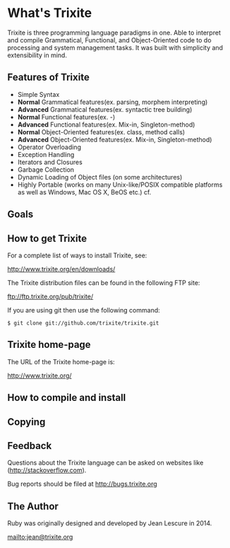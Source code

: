 # What's Trixite

Trixite is three programming language paradigms in one. Able to interpret and
compile Grammatical, Functional, and Object-Oriented code to do processing 
and system management tasks. It was built with simplicity and extensibility 
in mind.

## Features of Trixite

*   Simple Syntax
*   **Normal** Grammatical features(ex. parsing, morphem interpreting)
*   **Advanced** Grammatical features(ex. syntactic tree building)
*   **Normal** Functional features(ex. -)
*   **Advanced** Functional features(ex. Mix-in, Singleton-method)
*   **Normal** Object-Oriented features(ex. class, method calls)
*   **Advanced** Object-Oriented features(ex. Mix-in, Singleton-method)
*   Operator Overloading
*   Exception Handling
*   Iterators and Closures
*   Garbage Collection
*   Dynamic Loading of Object files (on some architectures)
*   Highly Portable (works on many Unix-like/POSIX compatible platforms as
    well as Windows, Mac OS X, BeOS etc.) cf.

## Goals

## How to get Trixite

For a complete list of ways to install Trixite, see:

http://www.trixite.org/en/downloads/

The Trixite distribution files can be found in the following FTP site:

ftp://ftp.trixite.org/pub/trixite/

If you are using git then use the following command:

    $ git clone git://github.com/trixite/trixite.git

## Trixite home-page

The URL of the Trixite home-page is:

http://www.trixite.org/

## How to compile and install

## Copying

## Feedback

Questions about the Trixite language can be asked on websites like
(http://stackoverflow.com).

Bug reports should be filed at http://bugs.trixite.org

## The Author

Ruby was originally designed and developed by Jean Lescure in 2014.

<mailto:jean@trixite.org>
